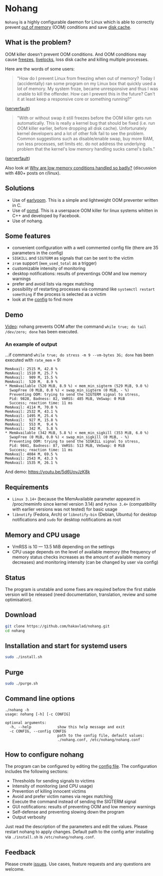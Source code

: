 
# Nohang

`Nohang` is a highly configurable daemon for Linux which is able to correctly prevent [out of memory](https://en.wikipedia.org/wiki/Out_of_memory) (OOM) conditions and save [disk cache](https://en.wikipedia.org/wiki/Page_cache).

## What is the problem?

OOM killer doesn't prevent OOM conditions. And OOM conditions may cause [freezes](https://en.wikipedia.org/wiki/Hang_(computing)), [livelocks](https://en.wikipedia.org/wiki/Deadlock#Livelock), loss disk cache and killing multiple processes.

Here are the words of some users:

> "How do I prevent Linux from freezing when out of memory?
Today I (accidentally) ran some program on my Linux box that quickly used a lot of memory. My system froze, became unresponsive and thus I was unable to kill the offender.
How can I prevent this in the future? Can't it at least keep a responsive core or something running?"

([serverfault](https://serverfault.com/questions/390623/how-do-i-prevent-linux-from-freezing-when-out-of-memory))


> "With or without swap it still freezes before the OOM killer gets run automatically. This is really a kernel bug that should be fixed (i.e. run OOM killer earlier, before dropping all disk cache). Unfortunately kernel developers and a lot of other folk fail to see the problem. Common suggestions such as disable/enable swap, buy more RAM, run less processes, set limits etc. do not address the underlying problem that the kernel's low memory handling sucks camel's balls."

([serverfault](https://serverfault.com/questions/390623/how-do-i-prevent-linux-from-freezing-when-out-of-memory#comment417508_390625))

Also look at [Why are low memory conditions handled so badly?](https://www.reddit.com/r/linux/comments/56r4xj/why_are_low_memory_conditions_handled_so_badly/) (discussion with 480+ posts on r/linux).


## Solutions

- Use of [earlyoom](https://github.com/rfjakob/earlyoom). This is a simple and lightweight OOM preventer written in C.
- Use of [oomd](https://github.com/facebookincubator/oomd). This is a userspace OOM killer for linux systems whitten in C++ and developed by Facebook.
- Use of nohang.

## Some features

- convenient configuration with a well commented config file (there are 35 parameters in the config)
- `SIGKILL` and `SIGTERM` as signals that can be sent to the victim
- `zram` support (`mem_used_total` as a trigger)
- customizable intensity of monitoring
- desktop notifications: results of preventings OOM and low memory warnings
- prefer and avoid lists via regex matching
- possibility of restarting processes via command like `systemctl restart something` if the process is selected as a victim
- look at the [config](https://github.com/hakavlad/nohang/blob/master/nohang.conf) to find more

## Demo

[Video](https://youtu.be/DefJBaKD7C8): nohang prevents OOM after the command `while true; do tail /dev/zero; done` has been executed.


### An example of output
...if command `while true; do stress -m 9 --vm-bytes 3G; done` has been executed with `rate_mem` = 9:
```
MemAvail: 2515 M, 42.8 %
MemAvail: 1510 M, 25.7 %
MemAvail:  909 M, 15.5 %
MemAvail:  520 M,  8.9 %
* MemAvailable (520 MiB, 8.9 %) < mem_min_sigterm (529 MiB, 9.0 %)
  SwapFree (0 MiB, 0.0 %) < swap_min_sigterm (0 MiB, - %)
  Preventing OOM: trying to send the SIGTERM signal to stress,
  Pid: 9828, Badness: 82, VmRSS: 485 MiB, VmSwap: 0 MiB
  Success; reaction time: 11 ms
MemAvail: 4114 M, 70.0 %
MemAvail: 2532 M, 43.1 %
MemAvail: 1495 M, 25.4 %
MemAvail:  927 M, 15.8 %
MemAvail:  553 M,  9.4 %
MemAvail:  342 M,  5.8 %
* MemAvailable (342 MiB, 5.8 %) < mem_min_sigkill (353 MiB, 6.0 %)
  SwapFree (0 MiB, 0.0 %) < swap_min_sigkill (0 MiB, - %)
  Preventing OOM: trying to send the SIGKILL signal to stress,
  Pid: 9841, Badness: 87, VmRSS: 513 MiB, VmSwap: 0 MiB
  Success; reaction time: 11 ms
MemAvail: 4084 M, 69.5 %
MemAvail: 2543 M, 43.3 %
MemAvail: 1535 M, 26.1 %
```
And demo: https://youtu.be/5d6UovJzK8k

## Requirements

- `Linux 3.14+` (because the MemAvailable parameter appeared in /proc/meminfo since kernel version 3.14) and `Python 3.4+` (compatibility with earlier versions was not tested) for basic usage
- `libnotify` (Fedora, Arch) or `libnotify-bin` (Debian, Ubuntu) for desktop notifications and `sudo` for desktop notifications as root

## Memory and CPU usage

- VmRSS is 10 — 13.5 MiB depending on the settings
- CPU usage depends on the level of available memory (the frequency of memory status checks increases as the amount of available memory decreases) and monitoring intensity (can be changed by user via config)

## Status

The program is unstable and some fixes are required before the first stable version will be released (need documentation, translation, review and some optimisation).

## Download

```bash
git clone https://github.com/hakavlad/nohang.git
cd nohang
```

## Installation and start for systemd users

```bash
sudo ./install.sh
```

## Purge

```bash
sudo ./purge.sh
```

## Command line options

```
./nohang -h
usage: nohang [-h] [-c CONFIG]

optional arguments:
  -h, --help            show this help message and exit
  -c CONFIG, --config CONFIG
                        path to the config file, default values:
                        ./nohang.conf, /etc/nohang/nohang.conf
```

## How to configure nohang

The program can be configured by editing the [config file](https://github.com/hakavlad/nohang/blob/master/nohang.conf). The configuration includes the following sections:

- Thresholds for sending signals to victims
- Intensity of monitoring (and CPU usage)
- Prevention of killing innocent victims
- Avoid and prefer victim names via regex matching
- Execute the command instead of sending the SIGTERM signal
- GUI notifications: results of preventing OOM and low memory warnings
- Self-defense and preventing slowing down the program
- Output verbosity

Just read the description of the parameters and edit the values. Please restart nohang to apply changes. Default path to the config arter installing via `./install.sh` is `/etc/nohang/nohang.conf`.

## Feedback

Please create [issues](https://github.com/hakavlad/nohang/issues). Use cases, feature requests and any questions are welcome.

